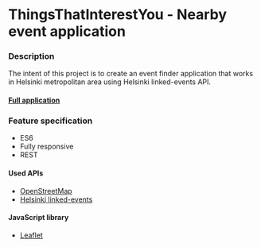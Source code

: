 # ThingsThatInterestYou - Nearby event application
### Description
The intent of this project is to create an event finder application that works in Helsinki metropolitan area using Helsinki linked-events API.
#### [Full application](http://users.metropolia.fi/~nikoholo/Web-tekniikat_ja_digitaalinen_media/ThingsThatInterestYou/WebProjekti/index.html)

### Feature specification
* ES6
* Fully responsive
* REST
#### Used APIs
* [OpenStreetMap](https://www.openstreetmap.org/)
* [Helsinki linked-events](https://hri.fi/data/dataset/linked-events-tapahtumarajapinta)
#### JavaScript library
* [Leaflet](https://leafletjs.com/)

